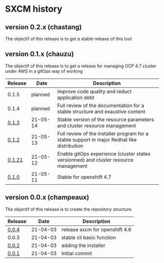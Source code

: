 # SXCM history

## version 0.2.x (chastang)

The objectif of this release is to get a stable release of this tool

## version 0.1.x (chauzu)

The objectif of this release is to get a release for managing OCP 4.7 cluster under AWS in a gitOps way of working

| Release                                                        | Date     | Description                                                                                 |
| -------------------------------------------------------------- | -------- | ------------------------------------------------------------------------------------------- |
| 0.1.5                                                          | planned  | improve code quality and reduct application debt                                            |
| 0.1.4                                                          | planned  | Full review of the documentation for a stable structure and exaustive content               |
| [0.1.3](https://github.com/startxfr/sxcm/releases/tag/v0.1.3)  | 21-05-14 | Stable version of the resource parameters and cluster resource management                   |
| [0.1.2](https://github.com/startxfr/sxcm/releases/tag/v0.1.2)  | 21-05-13 | Full review of the installer program for a stable support in major Redhat like distribution |
| [0.1.21](https://github.com/startxfr/sxcm/releases/tag/v0.1.1) | 21-05-12 | Enable gitOps experience (cluster states versionned) and cluster resource management        |
| [0.1.0](https://github.com/startxfr/sxcm/releases/tag/v0.1.0)  | 21-05-11 | Stable for openshift 4.7                                                                    |

## version 0.0.x (champeaux)

The objectif of this release is to create the repository structure.

| Release                                                       | Date     | Description                    |
| ------------------------------------------------------------- | -------- | ------------------------------ |
| [0.0.4](https://github.com/startxfr/sxcm/releases/tag/v0.0.4) | 21-04-03 | release sxcm for openshift 4.6 |
| 0.0.3                                                         | 21-04-03 | stable cli basic function      |
| [0.0.2](https://github.com/startxfr/sxcm/releases/tag/v0.0.2) | 21-04-03 | adding the installer           |
| [0.0.1](https://github.com/startxfr/sxcm/releases/tag/v0.0.1) | 21-04-03 | Initial commit                 |
